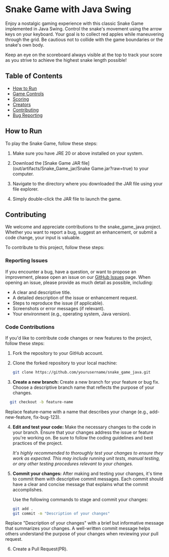 # Snake Game with Java Swing

Enjoy a nostalgic gaming experience with this classic Snake Game implemented in Java Swing. Control the snake's movement using the arrow keys on your keyboard. Your goal is to collect red apples while maneuvering through the grid. Be cautious not to collide with the game boundaries or the snake's own body.

Keep an eye on the scoreboard always visible at the top to track your score as you strive to achieve the highest snake length possible!

## Table of Contents

- [How to Run](#how-to-run)
- [Game Controls](#game-controls)
- [Scoring](#scoring)
- [Creators](#creators)
- [Contributing](#contributing)
- [Bug Reporting](#bug-reporting)

## How to Run

To play the Snake Game, follow these steps:

1. Make sure you have JRE 20 or above installed on your system.

2. Download the [Snake Game JAR file](out/artifacts/Snake_Game_jar/Snake Game.jar?raw=true) to your computer.

3. Navigate to the directory where you downloaded the JAR file using your file explorer.

4. Simply double-click the JAR file to launch the game.

## Contributing

We welcome and appreciate contributions to the snake_game_java project. Whether you want to report a bug, suggest an enhancement, or submit a code change, your input is valuable.

To contribute to this project, follow these steps:

### Reporting Issues

If you encounter a bug, have a question, or want to propose an improvement, please open an issue on our [GitHub Issues](https://github.com/nagrohan579/snake_game_java/issues) page. When opening an issue, please provide as much detail as possible, including:

- A clear and descriptive title.
- A detailed description of the issue or enhancement request.
- Steps to reproduce the issue (if applicable).
- Screenshots or error messages (if relevant).
- Your environment (e.g., operating system, Java version).

### Code Contributions

If you'd like to contribute code changes or new features to the project, follow these steps:

1. Fork the repository to your GitHub account.

2. Clone the forked repository to your local machine:

   ```bash
   git clone https://github.com/yourusername/snake_game_java.git
   
3. **Create a new branch:**
Create a new branch for your feature or bug fix. Choose a descriptive branch name that reflects the purpose of your changes.
```bash
  git checkout -b feature-name
```
Replace feature-name with a name that describes your change (e.g., add-new-feature, fix-bug-123).

4. **Edit and test your code:**
   Make the necessary changes to the code in your branch. Ensure that your changes address the issue or feature you're working on. Be sure to follow the coding guidelines and best practices of the project.

   *It's highly recommended to thoroughly test your changes to ensure they work as expected. This may include running unit tests, manual testing, or any other testing procedures relevant to your changes.*

5. **Commit your changes:**
   After making and testing your changes, it's time to commit them with descriptive commit messages. Each commit should have a clear and concise message that explains what the commit accomplishes.

   Use the following commands to stage and commit your changes:

   ```bash
   git add .
   git commit -m "Description of your changes"
Replace "Description of your changes" with a brief but informative message that summarizes your changes. A well-written commit message helps others understand the purpose of your changes when reviewing your pull request.

6. Create a Pull Request(PR).

